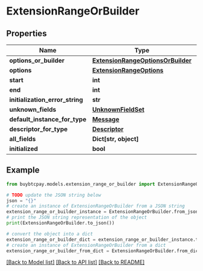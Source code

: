 # ExtensionRangeOrBuilder


## Properties

Name | Type | Description | Notes
------------ | ------------- | ------------- | -------------
**options_or_builder** | [**ExtensionRangeOptionsOrBuilder**](ExtensionRangeOptionsOrBuilder.md) |  | [optional] 
**options** | [**ExtensionRangeOptions**](ExtensionRangeOptions.md) |  | [optional] 
**start** | **int** |  | [optional] 
**end** | **int** |  | [optional] 
**initialization_error_string** | **str** |  | [optional] 
**unknown_fields** | [**UnknownFieldSet**](UnknownFieldSet.md) |  | [optional] 
**default_instance_for_type** | [**Message**](Message.md) |  | [optional] 
**descriptor_for_type** | [**Descriptor**](Descriptor.md) |  | [optional] 
**all_fields** | **Dict[str, object]** |  | [optional] 
**initialized** | **bool** |  | [optional] 

## Example

```python
from buybtcpay.models.extension_range_or_builder import ExtensionRangeOrBuilder

# TODO update the JSON string below
json = "{}"
# create an instance of ExtensionRangeOrBuilder from a JSON string
extension_range_or_builder_instance = ExtensionRangeOrBuilder.from_json(json)
# print the JSON string representation of the object
print(ExtensionRangeOrBuilder.to_json())

# convert the object into a dict
extension_range_or_builder_dict = extension_range_or_builder_instance.to_dict()
# create an instance of ExtensionRangeOrBuilder from a dict
extension_range_or_builder_from_dict = ExtensionRangeOrBuilder.from_dict(extension_range_or_builder_dict)
```
[[Back to Model list]](../README.md#documentation-for-models) [[Back to API list]](../README.md#documentation-for-api-endpoints) [[Back to README]](../README.md)


